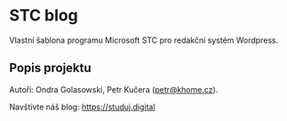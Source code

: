 # STC blog
Vlastní šablona programu Microsoft STC pro redakční systém Wordpress. 

## Popis projektu
Autoři: Ondra Golasowski, Petr Kučera (petr@khome.cz).

Navštivte náš blog: https://studuj.digital
